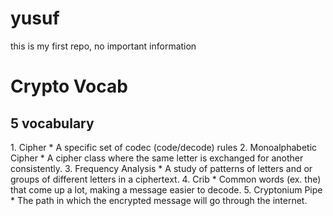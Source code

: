 # yusuf
this is my first repo, no important information
<main>
<h1> Crypto Vocab </h1>
<h2> 5 vocabulary </h2>
1. Cipher
* A specific set of codec (code/decode) rules
2. Monoalphabetic Cipher
* A cipher class where the same letter is exchanged for another consistently.
3. Frequency Analysis
* A study of patterns of letters and or groups of different letters in a ciphertext.
4. Crib
* Common words (ex. the) that come up a lot, making a message easier to decode.
5. Cryptonium Pipe
* The path in which the encrypted message will go through the internet.
</main>

